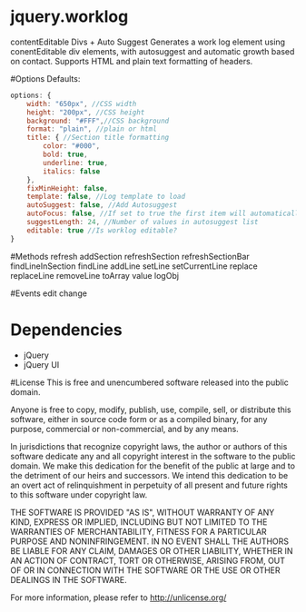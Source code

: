 # jquery.worklog
contentEditable Divs + Auto Suggest
Generates a work log element using conentEditable div elements, with autosuggest and automatic growth based on contact. Supports HTML and plain text formatting of headers.

#Options
Defaults:
```javascript
options: {
    width: "650px", //CSS width
    height: "200px", //CSS height
    background: "#FFF",//CSS background
    format: "plain", //plain or html
    title: { //Section title formatting
        color: "#000",
        bold: true,
        underline: true,
        italics: false
    },
    fixMinHeight: false,
    template: false, //Log template to load
    autoSuggest: false, //Add Autosuggest
    autoFocus: false, //If set to true the first item will automatically be focused when the menu is shown.
    suggestLength: 24, //Number of values in autosuggest list
    editable: true //Is worklog editable?
}
```

#Methods
refresh
addSection
refreshSection
refreshSectionBar
findLineInSection
findLine
addLine
setLine
setCurrentLine
replace
replaceLine
removeLine
toArray
value
logObj

#Events
edit
change

# Dependencies
- jQuery
- jQuery UI

#License
This is free and unencumbered software released into the public domain.

Anyone is free to copy, modify, publish, use, compile, sell, or
distribute this software, either in source code form or as a compiled
binary, for any purpose, commercial or non-commercial, and by any
means.

In jurisdictions that recognize copyright laws, the author or authors
of this software dedicate any and all copyright interest in the
software to the public domain. We make this dedication for the benefit
of the public at large and to the detriment of our heirs and
successors. We intend this dedication to be an overt act of
relinquishment in perpetuity of all present and future rights to this
software under copyright law.

THE SOFTWARE IS PROVIDED "AS IS", WITHOUT WARRANTY OF ANY KIND,
EXPRESS OR IMPLIED, INCLUDING BUT NOT LIMITED TO THE WARRANTIES OF
MERCHANTABILITY, FITNESS FOR A PARTICULAR PURPOSE AND NONINFRINGEMENT.
IN NO EVENT SHALL THE AUTHORS BE LIABLE FOR ANY CLAIM, DAMAGES OR
OTHER LIABILITY, WHETHER IN AN ACTION OF CONTRACT, TORT OR OTHERWISE,
ARISING FROM, OUT OF OR IN CONNECTION WITH THE SOFTWARE OR THE USE OR
OTHER DEALINGS IN THE SOFTWARE.

For more information, please refer to <http://unlicense.org/>
